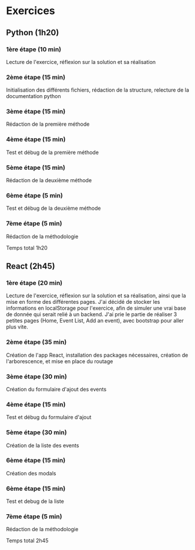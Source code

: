 # Exercices

## Python (1h20)
### 1ère étape (10 min)
Lecture de l'exercice, réflexion sur la solution et sa réalisation

### 2ème étape (15 min)
Initialisation des différents fichiers, rédaction de la structure, relecture de la documentation python

### 3ème étape (15 min)
Rédaction de la première méthode

### 4ème étape (15 min)
Test et débug de la première méthode

### 5ème étape (15 min)
Rédaction de la deuxième méthode

### 6ème étape (5 min)
Test et débug de la deuxième méthode

### 7ème étape (5 min)
Rédaction de la méthodologie

Temps total 1h20

## React (2h45)

### 1ère étape (20 min)
Lecture de l'exercice, réflexion sur la solution et sa réalisation, ainsi que la mise en forme des différentes pages. J'ai décidé de stocker les informations en localStorage pour l'exercice, afin de simuler une vrai base de donnée qui serait relié à un backend. J'ai prie le partie de réaliser 3 petites pages (Home, Event List, Add an event), avec bootstrap pour aller plus vite.

### 2ème étape (35 min)
Création de l'app React, installation des packages nécessaires, création de l'arborescence, et mise en place du routage

### 3ème étape (30 min)
Création du formulaire d'ajout des events

### 4ème étape (15 min)
Test et débug du formulaire d'ajout

### 5ème étape (30 min)
Création de la liste des events

### 6ème étape (15 min)
Création des modals

### 6ème étape (15 min)
Test et debug de la liste

### 7ème étape (5 min)
Rédaction de la méthodologie

Temps total 2h45

